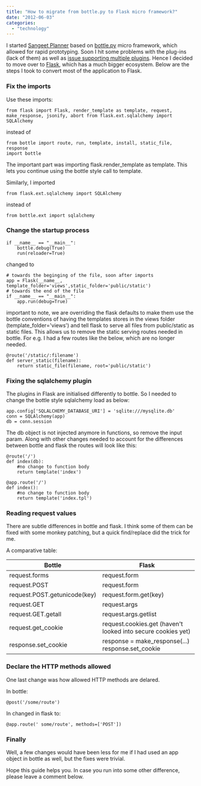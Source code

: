 ```yaml
---
title: "How to migrate from bottle.py to Flask micro framework?"
date: "2012-06-03"
categories: 
  - "technology"
---
```


I started [Sangeet Planner](http://sangeetplanner.com/) based on [bottle.py](http://bottlepy.org/) micro framework, which allowed for rapid prototyping. Soon I hit some problems with the plug-ins (lack of them) as well as [issue supporting multiple plugins](https://github.com/defnull/bottle/issues/295). Hence I decided to move over to [Flask](http://flask.pocoo.org), which has a much bigger ecosystem. Below are the steps I took to convert most of the application to Flask.

### Fix the imports

Use these imports:

```
from flask import Flask, render_template as template, request, make_response, jsonify, abort from flask.ext.sqlalchemy import SQLAlchemy 
```

instead of

```
from bottle import route, run, template, install, static_file, response 
import bottle 
```

The important part was importing flask.render\_template as template. This lets you continue using the bottle style call to template.

Similarly, I imported

```
from flask.ext.sqlalchemy import SQLAlchemy 
```

instead of

```
from bottle.ext import sqlalchemy 
```

### Change the startup process

```
if __name__ == "__main__": 
    bottle.debug(True)
    run(reloader=True)
```

changed to

```
# towards the beginging of the file, soon after imports 
app = Flask(__name__, template_folder='views',static_folder='public/static') 
# towards the end of the file 
if __name__ == "__main__": 
    app.run(debug=True) 
```

important to note, we are overriding the flask defaults to make them use the bottle conventions of having the templates stores in the views folder (template\_folder='views') and tell flask to serve all files from public/static as static files. This allows us to remove the static serving routes needed in bottle. For e.g. I had a few routes like the below, which are no longer needed.

```
@route('/static/:filename') 
def server_static(filename): 
    return static_file(filename, root='public/static') 
```

### Fixing the sqlalchemy plugin

The plugins in Flask are initialised differently to bottle. So I needed to change the bottle style sqlalchemy load as below:

```
app.config['SQLALCHEMY_DATABASE_URI'] = 'sqlite:///mysqlite.db' 
conn = SQLAlchemy(app) 
db = conn.session 
```

The db object is not injected anymore in functions, so remove the input param. Along with other changes needed to account for the differences between bottle and flask the routes will look like this:

```
@route('/') 
def index(db): 
    #no change to function body 
    return template('index') 
```

```
@app.route('/') 
def index(): 
    #no change to function body 
    return template('index.tpl') 
```

### Reading request values

There are subtle differences in bottle and flask. I think some of them can be fixed with some monkey patching, but a quick find/replace did the trick for me.

A comparative table:

| Bottle | Flask |
| --- | --- |
| request.forms | request.form |
| request.POST | request.form |
| request.POST.getunicode(key) | request.form.get(key) |
| request.GET | request.args |
| request.GET.getall | request.args.getlist |
| request.get\_cookie | request.cookies.get (haven't looked into secure cookies yet) |
| response.set\_cookie | response = make\_response(...) response.set\_cookie |

### Declare the HTTP methods allowed

One last change was how allowed HTTP methods are delared.

In bottle:

```
@post('/some/route') 
```

In changed in flask to:

```
@app.route(' some/route', methods=['POST']) 
```

### Finally

Well, a few changes would have been less for me if I had used an app object in bottle as well, but the fixes were trivial.

Hope this guide helps you. In case you run into some other difference, please leave a comment below.
